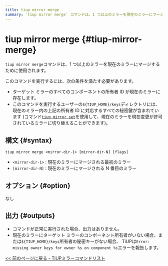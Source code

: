 ```yaml
---
title: tiup mirror merge
summary: `tiup mirror merge` コマンドは、1 つ以上のミラーを現在のミラーにマージします。実行条件には、既存の所有者 ID と対応する秘密キーが含まれます。
---
```


# tiup mirror merge {#tiup-mirror-merge}

`tiup mirror merge`コマンドは、1 つ以上のミラーを現在のミラーにマージするために使用されます。

このコマンドを実行するには、次の条件を満たす必要があります。

-   ターゲット ミラーのすべてのコンポーネントの所有者 ID が現在のミラーに存在します。
-   このコマンドを実行するユーザーの`${TIUP_HOME}/keys`ディレクトリには、現在のミラー内の上記の所有者 ID に対応するすべての秘密鍵が含まれています (コマンド[`tiup mirror set`](/tiup/tiup-command-mirror-set.md)を使用して、現在のミラーを現在変更が許可されているミラーに切り替えることができます)。

## 構文 {#syntax}

```shell
tiup mirror merge <mirror-dir-1> [mirror-dir-N] [flags]
```

-   `<mirror-dir-1>` : 現在のミラーにマージされる最初のミラー
-   `[mirror-dir-N]` : 現在のミラーにマージされる N 番目のミラー

## オプション {#option}

なし

## 出力 {#outputs}

-   コマンドが正常に実行された場合、出力はありません。
-   現在のミラーにターゲット ミラーのコンポーネント所有者がいない場合、または`${TIUP_HOME}/keys`所有者の秘密キーがない場合、 TiUPは`Error: missing owner keys for owner %s on component %s`エラーを報告します。

[&lt;&lt; 前のページに戻る - TiUPミラーコマンドリスト](/tiup/tiup-command-mirror.md#command-list)
